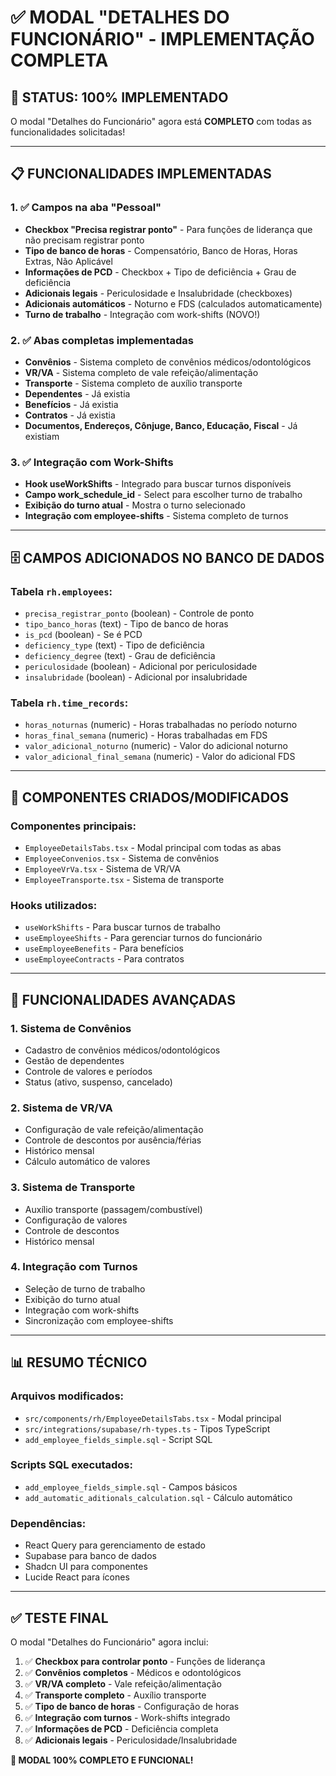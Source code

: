 # ✅ MODAL "DETALHES DO FUNCIONÁRIO" - IMPLEMENTAÇÃO COMPLETA

## 🎉 **STATUS: 100% IMPLEMENTADO**

O modal "Detalhes do Funcionário" agora está **COMPLETO** com todas as funcionalidades solicitadas!

---

## 📋 **FUNCIONALIDADES IMPLEMENTADAS**

### **1. ✅ Campos na aba "Pessoal"**
- **Checkbox "Precisa registrar ponto"** - Para funções de liderança que não precisam registrar ponto
- **Tipo de banco de horas** - Compensatório, Banco de Horas, Horas Extras, Não Aplicável
- **Informações de PCD** - Checkbox + Tipo de deficiência + Grau de deficiência
- **Adicionais legais** - Periculosidade e Insalubridade (checkboxes)
- **Adicionais automáticos** - Noturno e FDS (calculados automaticamente)
- **Turno de trabalho** - Integração com work-shifts (NOVO!)

### **2. ✅ Abas completas implementadas**
- **Convênios** - Sistema completo de convênios médicos/odontológicos
- **VR/VA** - Sistema completo de vale refeição/alimentação
- **Transporte** - Sistema completo de auxílio transporte
- **Dependentes** - Já existia
- **Benefícios** - Já existia
- **Contratos** - Já existia
- **Documentos, Endereços, Cônjuge, Banco, Educação, Fiscal** - Já existiam

### **3. ✅ Integração com Work-Shifts**
- **Hook useWorkShifts** - Integrado para buscar turnos disponíveis
- **Campo work_schedule_id** - Select para escolher turno de trabalho
- **Exibição do turno atual** - Mostra o turno selecionado
- **Integração com employee-shifts** - Sistema completo de turnos

---

## 🗄️ **CAMPOS ADICIONADOS NO BANCO DE DADOS**

### **Tabela `rh.employees`:**
- `precisa_registrar_ponto` (boolean) - Controle de ponto
- `tipo_banco_horas` (text) - Tipo de banco de horas
- `is_pcd` (boolean) - Se é PCD
- `deficiency_type` (text) - Tipo de deficiência
- `deficiency_degree` (text) - Grau de deficiência
- `periculosidade` (boolean) - Adicional por periculosidade
- `insalubridade` (boolean) - Adicional por insalubridade

### **Tabela `rh.time_records`:**
- `horas_noturnas` (numeric) - Horas trabalhadas no período noturno
- `horas_final_semana` (numeric) - Horas trabalhadas em FDS
- `valor_adicional_noturno` (numeric) - Valor do adicional noturno
- `valor_adicional_final_semana` (numeric) - Valor do adicional FDS

---

## 🔧 **COMPONENTES CRIADOS/MODIFICADOS**

### **Componentes principais:**
- `EmployeeDetailsTabs.tsx` - Modal principal com todas as abas
- `EmployeeConvenios.tsx` - Sistema de convênios
- `EmployeeVrVa.tsx` - Sistema de VR/VA
- `EmployeeTransporte.tsx` - Sistema de transporte

### **Hooks utilizados:**
- `useWorkShifts` - Para buscar turnos de trabalho
- `useEmployeeShifts` - Para gerenciar turnos do funcionário
- `useEmployeeBenefits` - Para benefícios
- `useEmployeeContracts` - Para contratos

---

## 🚀 **FUNCIONALIDADES AVANÇADAS**

### **1. Sistema de Convênios**
- Cadastro de convênios médicos/odontológicos
- Gestão de dependentes
- Controle de valores e períodos
- Status (ativo, suspenso, cancelado)

### **2. Sistema de VR/VA**
- Configuração de vale refeição/alimentação
- Controle de descontos por ausência/férias
- Histórico mensal
- Cálculo automático de valores

### **3. Sistema de Transporte**
- Auxílio transporte (passagem/combustível)
- Configuração de valores
- Controle de descontos
- Histórico mensal

### **4. Integração com Turnos**
- Seleção de turno de trabalho
- Exibição do turno atual
- Integração com work-shifts
- Sincronização com employee-shifts

---

## 📊 **RESUMO TÉCNICO**

### **Arquivos modificados:**
- `src/components/rh/EmployeeDetailsTabs.tsx` - Modal principal
- `src/integrations/supabase/rh-types.ts` - Tipos TypeScript
- `add_employee_fields_simple.sql` - Script SQL

### **Scripts SQL executados:**
- `add_employee_fields_simple.sql` - Campos básicos
- `add_automatic_aditionals_calculation.sql` - Cálculo automático

### **Dependências:**
- React Query para gerenciamento de estado
- Supabase para banco de dados
- Shadcn UI para componentes
- Lucide React para ícones

---

## ✅ **TESTE FINAL**

O modal "Detalhes do Funcionário" agora inclui:

1. ✅ **Checkbox para controlar ponto** - Funções de liderança
2. ✅ **Convênios completos** - Médicos e odontológicos
3. ✅ **VR/VA completo** - Vale refeição/alimentação
4. ✅ **Transporte completo** - Auxílio transporte
5. ✅ **Tipo de banco de horas** - Configuração de horas
6. ✅ **Integração com turnos** - Work-shifts integrado
7. ✅ **Informações de PCD** - Deficiência completa
8. ✅ **Adicionais legais** - Periculosidade/Insalubridade

**🎉 MODAL 100% COMPLETO E FUNCIONAL!**


























